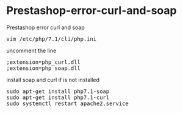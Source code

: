 # Prestashop-error-curl-and-soap
Prestashop error curl and soap

<pre>
vim /etc/php/7.1/cli/php.ini
</pre>

uncomment the line

<pre>
;extension=php_curl.dll
;extension=php_soap.dll
</pre>

install soap and curl if is not installed

<pre>
sudo apt-get install php7.1-soap
sudo apt-get install php7.1-curl
sudo systemctl restart apache2.service
</pre>
